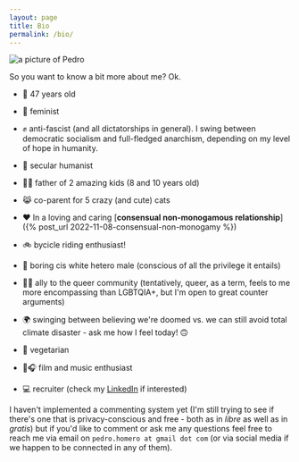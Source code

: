 ```yaml
---
layout: page
title: Bio
permalink: /bio/
---
```


![a picture of Pedro](https://pedrohomero.com/images/pic.jpg)

So you want to know a bit more about me? Ok.

* :older_man: 47 years old

* :purple_heart: feminist

* :fist: anti-fascist (and all dictatorships in general). I swing between democratic socialism and full-fledged anarchism, depending on my level of hope in humanity.

* :open_hands: secular humanist

* :boy::boy: father of 2 amazing kids (8 and 10 years old)

* :joy_cat: co-parent for 5 crazy (and cute) cats

* :heart: In a loving and caring [**consensual non-monogamous relationship**]({% post_url 2022-11-08-consensual-non-monogamy %}) 

* :bike: bycicle riding enthusiast!

* :man: boring cis white hetero male (conscious of all the privilege it entails)

* :rainbow_flag: ally to the queer community (tentatively, queer, as a term, feels to me more encompassing than LGBTQIA+, but I'm open to great counter arguments)

* :earth_africa: swinging between believing we're doomed vs. we can still avoid total climate disaster - ask me how I feel today! :upside_down_face:

* :seedling: vegetarian

* :movie_camera::headphones: film and music enthusiast

* :computer: recruiter (check my [LinkedIn](https://www.linkedin.com/in/pedrohomero) if interested)

I haven't implemented a commenting system yet (I'm still trying to see if there's one that is privacy-conscious and free - both as in *libre* as well as in *gratis*) but if you'd like to comment or ask me any questions feel free to reach me via email on `pedro.homero at gmail dot com` (or via social media if we happen to be connected in any of them).
